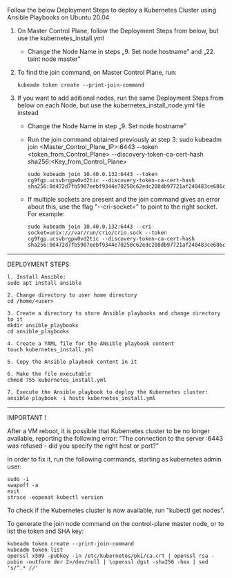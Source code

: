 Follow the below Deployment Steps to deploy a Kubernetes Cluster using Ansible Playbooks on Ubuntu 20.04

1. On Master Control Plane, follow the Deployment Steps from below, but use the kubernetes_install.yml
   	- Change the Node Name in steps „9. Set node hostname” and „22. taint node master”
   	  
3. To find the join command, on Master Control Plane, run:

       kubeadm token create --print-join-command
   
4. If you want to add aditional nodes, run the same Deployment Steps from below on each Node, but use the kubernetes_install_node.yml file instead
   	- Change the Node Name in step „9. Set node hostname”
   	- Run the join command obtained previously at step 3:
   	  	sudo kubeadm join <Master_Control_Plane_IP>:6443 --token <token_from_Control_Plane> --discovery-token-ca-cert-hash sha256:<Key_from_Control_Plane>
  
          sudo kubeadm join 10.40.0.132:6443 --token cg9fgp.ucsvbrgpw0vd2tic --discovery-token-ca-cert-hash sha256:0d472d7fb5907eebf9344e70258c62edc208db97721af240483ce686c8a6b5ab

	- If multiple sockets are present and the join command gives an error about this, use the flag "--cri-socket=" to point to the right socket. For example:

          sudo kubeadm join 10.40.0.132:6443 --cri-socket=unix:///var/run/crio/crio.sock --token cg9fgp.ucsvbrgpw0vd2tic --discovery-token-ca-cert-hash sha256:0d472d7fb5907eebf9344e70258c62edc208db97721af240483ce686c8a6b5ab

_____________________________________________________________________________________________________________________________________________________________________________________________________________________________________________________________________

DEPLOYMENT STEPS:

    l. Install Ansible:
    sudo apt install ansible

    2. Change directory to user home directory
    cd /home/<user>
     
    3. Create a directory to store Ansible playbooks and change directory to it
    mkdir ansible_playbooks
    cd ansible_playbooks
     
    4. Create a YAML file for the ANsible playbook content
    touch kubernetes_install.yml
     
    5. Copy the Ansible playbook content in it
        
    6. Make the file executable
    chmod 755 kubernetes_install.yml
	
    7. Execute the Ansible playbook to deploy the Kubernetes cluster:
    ansible-playbook -i hosts kubernetes_install.yml
_____________________________________________________________________________________________________________________________________________________________________________________________________________________________________________________________________


IMPORTANT !

After a VM reboot, it is possible that Kubernetes cluster to be no longer available, reporting the following error:
	”The connection to the server <node>:6443 was refused - did you specify the right host or port?”

 In order to fix it, run the following commands, starting as kubernetes admin user:
 
    sudo -i
    swapoff -a
    exit
    strace -eopenat kubectl version

To check if the Kubernetes cluster is now available, run "kubectl get nodes".

To generate the join node command on the control-plane master node, or to list the token and SHA key:

    kubeadm token create --print-join-command
    kubeadm token list
    openssl x509 -pubkey -in /etc/kubernetes/pki/ca.crt | openssl rsa -pubin -outform der 2>/dev/null | \openssl dgst -sha256 -hex | sed 's/^.* //'

